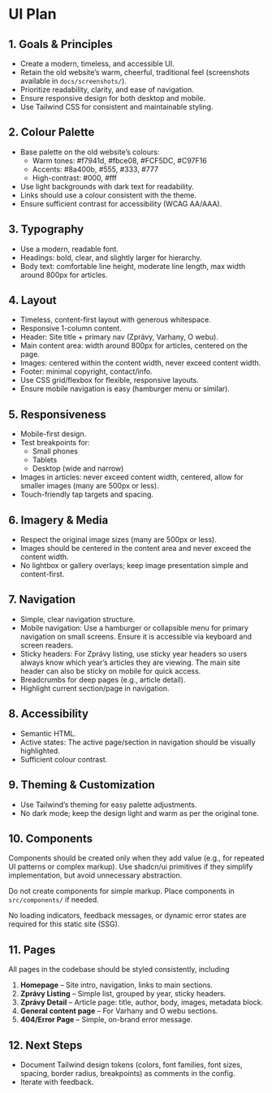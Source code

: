 # UI Plan

## 1. Goals & Principles

- Create a modern, timeless, and accessible UI.
- Retain the old website’s warm, cheerful, traditional feel (screenshots available in `docs/screenshots/`).
- Prioritize readability, clarity, and ease of navigation.
- Ensure responsive design for both desktop and mobile.
- Use Tailwind CSS for consistent and maintainable styling.

## 2. Colour Palette

- Base palette on the old website’s colours:
  - Warm tones: #f7941d, #fbce08, #FCF5DC, #C97F16
  - Accents: #8a400b, #555, #333, #777
  - High-contrast: #000, #fff
- Use light backgrounds with dark text for readability.
- Links should use a colour consistent with the theme.
- Ensure sufficient contrast for accessibility (WCAG AA/AAA).

## 3. Typography

- Use a modern, readable font.
- Headings: bold, clear, and slightly larger for hierarchy.
- Body text: comfortable line height, moderate line length, max width around 800px for articles.

## 4. Layout

- Timeless, content-first layout with generous whitespace.
- Responsive 1-column content.
- Header: Site title + primary nav (Zprávy, Varhany, O webu).
- Main content area: width around 800px for articles, centered on the page.
- Images: centered within the content width, never exceed content width.
- Footer: minimal copyright, contact/info.
- Use CSS grid/flexbox for flexible, responsive layouts.
- Ensure mobile navigation is easy (hamburger menu or similar).

## 5. Responsiveness

- Mobile-first design.
- Test breakpoints for:
  - Small phones
  - Tablets
  - Desktop (wide and narrow)
- Images in articles: never exceed content width, centered, allow for smaller images (many are 500px or less).
- Touch-friendly tap targets and spacing.

## 6. Imagery & Media

- Respect the original image sizes (many are 500px or less).
- Images should be centered in the content area and never exceed the content width.
- No lightbox or gallery overlays; keep image presentation simple and content-first.

## 7. Navigation

- Simple, clear navigation structure.
- Mobile navigation: Use a hamburger or collapsible menu for primary navigation on small screens. Ensure it is accessible via keyboard and screen readers.
- Sticky headers: For Zprávy listing, use sticky year headers so users always know which year’s articles they are viewing. The main site header can also be sticky on mobile for quick access.
- Breadcrumbs for deep pages (e.g., article detail).
- Highlight current section/page in navigation.

## 8. Accessibility

- Semantic HTML.
- Active states: The active page/section in navigation should be visually highlighted.
- Sufficient colour contrast.

## 9. Theming & Customization

- Use Tailwind’s theming for easy palette adjustments.
- No dark mode; keep the design light and warm as per the original tone.

## 10. Components

Components should be created only when they add value (e.g., for repeated UI patterns or complex markup). Use shadcn/ui primitives if they simplify implementation, but avoid unnecessary abstraction.

Do not create components for simple markup. Place components in `src/components/` if needed.

No loading indicators, feedback messages, or dynamic error states are required for this static site (SSG).

## 11. Pages

All pages in the codebase should be styled consistently, including

1. **Homepage** – Site intro, navigation, links to main sections.
2. **Zprávy Listing** – Simple list, grouped by year, sticky headers.
3. **Zprávy Detail** – Article page: title, author, body, images, metadata block.
4. **General content page** – For Varhany and O webu sections.
6. **404/Error Page** – Simple, on-brand error message.

## 12. Next Steps

- Document Tailwind design tokens (colors, font families, font sizes, spacing, border radius, breakpoints) as comments in the config.
- Iterate with feedback.
